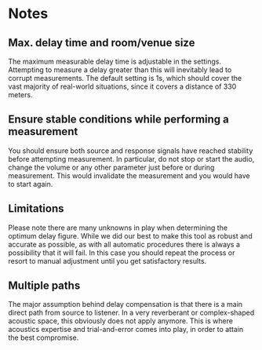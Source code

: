 # Notes

## Max. delay time and room/venue size
The maximum measurable delay time is adjustable in the settings. 
Attempting to measure a delay greater than this will inevitably lead to
corrupt measurements. 
The default setting is 1s, which should cover the vast majority of real-world situations, since it covers a distance of 330 meters.

## Ensure stable conditions while performing a measurement
You should ensure both source and response signals have reached stability before attempting measurement. 
In particular, do not stop or start the audio, change the volume or any other parameter just before or during measurement. 
This would invalidate the measurement and you would have to start again.

## Limitations
Please note there are many unknowns in play when determining the optimum delay figure.
 While we did our best to make this tool as robust and accurate as possible, as with all automatic procedures there is always a possibility that it will fail. 
 In this case you should repeat the process or resort to manual adjustment until you get satisfactory results.
 
## Multiple paths
The major assumption behind delay compensation is that there is a main direct path from source to listener. 
In a very reverberant or complex-shaped acoustic space, this obviously does not apply anymore. 
This is where acoustics expertise and trial-and-error comes into play, in order to attain the best compromise.


